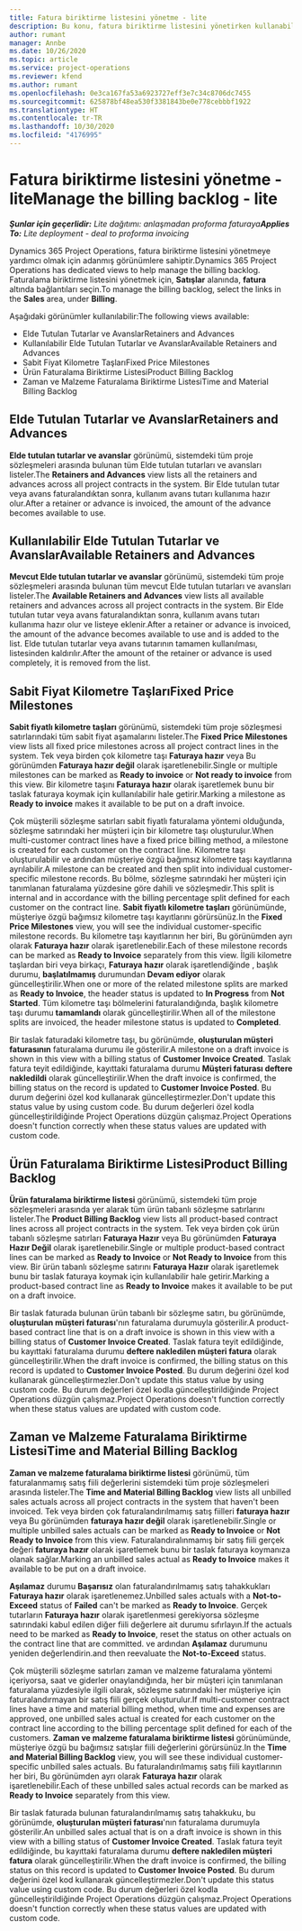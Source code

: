 ```yaml
---
title: Fatura biriktirme listesini yönetme - lite
description: Bu konu, fatura biriktirme listesini yönetirken kullanabileceğiniz çeşitli görünümler hakkında bilgi sağlar.
author: rumant
manager: Annbe
ms.date: 10/26/2020
ms.topic: article
ms.service: project-operations
ms.reviewer: kfend
ms.author: rumant
ms.openlocfilehash: 0e3ca167fa53a6923727eff3e7c34c8706dc7455
ms.sourcegitcommit: 625878bf48ea530f3381843be0e778cebbbf1922
ms.translationtype: HT
ms.contentlocale: tr-TR
ms.lasthandoff: 10/30/2020
ms.locfileid: "4176995"
---
```

# <a name="manage-the-billing-backlog---lite"></a><span data-ttu-id="d8bd6-103">Fatura biriktirme listesini yönetme - lite</span><span class="sxs-lookup"><span data-stu-id="d8bd6-103">Manage the billing backlog - lite</span></span>

<span data-ttu-id="d8bd6-104">_**Şunlar için geçerlidir:** Lite dağıtımı: anlaşmadan proforma faturaya_</span><span class="sxs-lookup"><span data-stu-id="d8bd6-104">_**Applies To:** Lite deployment - deal to proforma invoicing_</span></span>

<span data-ttu-id="d8bd6-105">Dynamics 365 Project Operations, fatura biriktirme listesini yönetmeye yardımcı olmak için adanmış görünümlere sahiptir.</span><span class="sxs-lookup"><span data-stu-id="d8bd6-105">Dynamics 365 Project Operations has dedicated views to help manage the billing backlog.</span></span> <span data-ttu-id="d8bd6-106">Faturalama biriktirme listesini yönetmek için, **Satışlar** alanında, **fatura** altında bağlantıları seçin.</span><span class="sxs-lookup"><span data-stu-id="d8bd6-106">To manage the billing backlog, select the links in the **Sales** area, under **Billing**.</span></span> 

<span data-ttu-id="d8bd6-107">Aşağıdaki görünümler kullanılabilir:</span><span class="sxs-lookup"><span data-stu-id="d8bd6-107">The following views available:</span></span>

- <span data-ttu-id="d8bd6-108">Elde Tutulan Tutarlar ve Avanslar</span><span class="sxs-lookup"><span data-stu-id="d8bd6-108">Retainers and Advances</span></span>
- <span data-ttu-id="d8bd6-109">Kullanılabilir Elde Tutulan Tutarlar ve Avanslar</span><span class="sxs-lookup"><span data-stu-id="d8bd6-109">Available Retainers and Advances</span></span>
- <span data-ttu-id="d8bd6-110">Sabit Fiyat Kilometre Taşları</span><span class="sxs-lookup"><span data-stu-id="d8bd6-110">Fixed Price Milestones</span></span>
- <span data-ttu-id="d8bd6-111">Ürün Faturalama Biriktirme Listesi</span><span class="sxs-lookup"><span data-stu-id="d8bd6-111">Product Billing Backlog</span></span>
- <span data-ttu-id="d8bd6-112">Zaman ve Malzeme Faturalama Biriktirme Listesi</span><span class="sxs-lookup"><span data-stu-id="d8bd6-112">Time and Material Billing Backlog</span></span>

## <a name="retainers-and-advances"></a><span data-ttu-id="d8bd6-113">Elde Tutulan Tutarlar ve Avanslar</span><span class="sxs-lookup"><span data-stu-id="d8bd6-113">Retainers and Advances</span></span>

<span data-ttu-id="d8bd6-114">**Elde tutulan tutarlar ve avanslar** görünümü, sistemdeki tüm proje sözleşmeleri arasında bulunan tüm Elde tutulan tutarları ve avansları listeler.</span><span class="sxs-lookup"><span data-stu-id="d8bd6-114">The **Retainers and Advances** view lists all the retainers and advances across all project contracts in the system.</span></span> <span data-ttu-id="d8bd6-115">Bir Elde tutulan tutar veya avans faturalandıktan sonra, kullanım avans tutarı kullanıma hazır olur.</span><span class="sxs-lookup"><span data-stu-id="d8bd6-115">After a retainer or advance is invoiced, the amount of the advance becomes available to use.</span></span>

## <a name="available-retainers-and-advances"></a><span data-ttu-id="d8bd6-116">Kullanılabilir Elde Tutulan Tutarlar ve Avanslar</span><span class="sxs-lookup"><span data-stu-id="d8bd6-116">Available Retainers and Advances</span></span>

<span data-ttu-id="d8bd6-117">**Mevcut Elde tutulan tutarlar ve avanslar** görünümü, sistemdeki tüm proje sözleşmeleri arasında bulunan tüm mevcut Elde tutulan tutarları ve avansları listeler.</span><span class="sxs-lookup"><span data-stu-id="d8bd6-117">The **Available Retainers and Advances** view lists all available retainers and advances across all project contracts in the system.</span></span> <span data-ttu-id="d8bd6-118">Bir Elde tutulan tutar veya avans faturalandıktan sonra, kullanım avans tutarı kullanıma hazır olur ve listeye eklenir.</span><span class="sxs-lookup"><span data-stu-id="d8bd6-118">After a retainer or advance is invoiced, the amount of the advance becomes available to use and is added to the list.</span></span> <span data-ttu-id="d8bd6-119">Elde tutulan tutarlar veya avans tutarının tamamen kullanılması, listesinden kaldırılır.</span><span class="sxs-lookup"><span data-stu-id="d8bd6-119">After the amount of the retainer or advance is used completely, it is removed from the list.</span></span>

## <a name="fixed-price-milestones"></a><span data-ttu-id="d8bd6-120">Sabit Fiyat Kilometre Taşları</span><span class="sxs-lookup"><span data-stu-id="d8bd6-120">Fixed Price Milestones</span></span>

<span data-ttu-id="d8bd6-121">**Sabit fiyatlı kilometre taşları** görünümü, sistemdeki tüm proje sözleşmesi satırlarındaki tüm sabit fiyat aşamalarını listeler.</span><span class="sxs-lookup"><span data-stu-id="d8bd6-121">The **Fixed Price Milestones** view lists all fixed price milestones across all project contract lines in the system.</span></span> <span data-ttu-id="d8bd6-122">Tek veya birden çok kilometre taşı **Faturaya hazır** veya Bu görünümden **Faturaya hazır değil** olarak işaretlenebilir.</span><span class="sxs-lookup"><span data-stu-id="d8bd6-122">Single or multiple milestones can be marked as **Ready to invoice** or **Not ready to invoice** from this view.</span></span> <span data-ttu-id="d8bd6-123">Bir kilometre taşını **Faturaya hazır** olarak işaretlemek bunu bir taslak faturaya koymak için kullanılabilir hale getirir.</span><span class="sxs-lookup"><span data-stu-id="d8bd6-123">Marking a milestone as **Ready to invoice** makes it available to be put on a draft invoice.</span></span>

<span data-ttu-id="d8bd6-124">Çok müşterili sözleşme satırları sabit fiyatlı faturalama yöntemi olduğunda, sözleşme satırındaki her müşteri için bir kilometre taşı oluşturulur.</span><span class="sxs-lookup"><span data-stu-id="d8bd6-124">When multi-customer contract lines have a fixed price billing method, a milestone is created for each customer on the contract line.</span></span> <span data-ttu-id="d8bd6-125">Kilometre taşı oluşturulabilir ve ardından müşteriye özgü bağımsız kilometre taşı kayıtlarına ayrılabilir.</span><span class="sxs-lookup"><span data-stu-id="d8bd6-125">A milestone can be created and then split into individual customer-specific milestone records.</span></span> <span data-ttu-id="d8bd6-126">Bu bölme, sözleşme satırındaki her müşteri için tanımlanan faturalama yüzdesine göre dahili ve sözleşmedir.</span><span class="sxs-lookup"><span data-stu-id="d8bd6-126">This split is internal and in accordance with the billing percentage split defined for each customer on the contract line.</span></span> <span data-ttu-id="d8bd6-127">**Sabit fiyatlı kilometre taşları** görünümünde, müşteriye özgü bağımsız kilometre taşı kayıtlarını görürsünüz.</span><span class="sxs-lookup"><span data-stu-id="d8bd6-127">In the **Fixed Price Milestones** view, you will see the individual customer-specific milestone records.</span></span> <span data-ttu-id="d8bd6-128">Bu kilometre taşı kayıtlarının her biri, Bu görünümden ayrı olarak **Faturaya hazır** olarak işaretlenebilir.</span><span class="sxs-lookup"><span data-stu-id="d8bd6-128">Each of these milestone records can be marked as **Ready to Invoice** separately from this view.</span></span> <span data-ttu-id="d8bd6-129">İlgili kilometre taşlardan biri veya birkaçı, **Faturaya hazır** olarak işaretlendiğinde , başlık durumu, **başlatılmamış** durumundan **Devam ediyor** olarak güncelleştirilir.</span><span class="sxs-lookup"><span data-stu-id="d8bd6-129">When one or more of the related milestone splits are marked as **Ready to Invoice**, the header status is updated to **In Progress** from **Not Started**.</span></span> <span data-ttu-id="d8bd6-130">Tüm kilometre taşı bölmelerini faturalandığında, başlık kilometre taşı durumu **tamamlandı** olarak güncelleştirilir.</span><span class="sxs-lookup"><span data-stu-id="d8bd6-130">When all of the milestone splits are invoiced, the header milestone status is updated to **Completed**.</span></span>

<span data-ttu-id="d8bd6-131">Bir taslak faturadaki kilometre taşı, bu görünümde, **oluşturulan müşteri faturasının** faturalama durumu ile gösterilir.</span><span class="sxs-lookup"><span data-stu-id="d8bd6-131">A milestone on a draft invoice is shown in this view with a billing status of **Customer Invoice Created**.</span></span> <span data-ttu-id="d8bd6-132">Taslak fatura teyit edildiğinde, kayıttaki faturalama durumu **Müşteri faturası deftere nakledildi** olarak güncelleştirilir.</span><span class="sxs-lookup"><span data-stu-id="d8bd6-132">When the draft invoice is confirmed, the billing status on the record is updated to **Customer Invoice Posted**.</span></span> <span data-ttu-id="d8bd6-133">Bu durum değerini özel kod kullanarak güncelleştirmezler.</span><span class="sxs-lookup"><span data-stu-id="d8bd6-133">Don't update this status value by using custom code.</span></span> <span data-ttu-id="d8bd6-134">Bu durum değerleri özel kodla güncelleştirildiğinde Project Operations düzgün çalışmaz.</span><span class="sxs-lookup"><span data-stu-id="d8bd6-134">Project Operations doesn't function correctly when these status values are updated with custom code.</span></span>

## <a name="product-billing-backlog"></a><span data-ttu-id="d8bd6-135">Ürün Faturalama Biriktirme Listesi</span><span class="sxs-lookup"><span data-stu-id="d8bd6-135">Product Billing Backlog</span></span>

<span data-ttu-id="d8bd6-136">**Ürün faturalama biriktirme listesi** görünümü, sistemdeki tüm proje sözleşmeleri arasında yer alarak tüm ürün tabanlı sözleşme satırlarını listeler.</span><span class="sxs-lookup"><span data-stu-id="d8bd6-136">The **Product Billing Backlog** view lists all product-based contract lines across all project contracts in the system.</span></span> <span data-ttu-id="d8bd6-137">Tek veya birden çok ürün tabanlı sözleşme satırları **Faturaya Hazır** veya Bu görünümden **Faturaya Hazır Değil** olarak işaretlenebilir.</span><span class="sxs-lookup"><span data-stu-id="d8bd6-137">Single or multiple product-based contract lines can be marked as **Ready to Invoice** or **Not Ready to Invoice** from this view.</span></span> <span data-ttu-id="d8bd6-138">Bir ürün tabanlı sözleşme satırını **Faturaya Hazır** olarak işaretlemek bunu bir taslak faturaya koymak için kullanılabilir hale getirir.</span><span class="sxs-lookup"><span data-stu-id="d8bd6-138">Marking a product-based contract line as **Ready to Invoice** makes it available to be put on a draft invoice.</span></span>

<span data-ttu-id="d8bd6-139">Bir taslak faturada bulunan ürün tabanlı bir sözleşme satırı, bu görünümde, **oluşturulan müşteri faturası**'nın faturalama durumuyla gösterilir.</span><span class="sxs-lookup"><span data-stu-id="d8bd6-139">A product-based contract line that is on a draft invoice is shown in this view with a billing status of **Customer Invoice Created**.</span></span> <span data-ttu-id="d8bd6-140">Taslak fatura teyit edildiğinde, bu kayıttaki faturalama durumu **deftere nakledilen müşteri fatura** olarak güncelleştirilir.</span><span class="sxs-lookup"><span data-stu-id="d8bd6-140">When the draft invoice is confirmed, the billing status on this record is updated to **Customer Invoice Posted**.</span></span> <span data-ttu-id="d8bd6-141">Bu durum değerini özel kod kullanarak güncelleştirmezler.</span><span class="sxs-lookup"><span data-stu-id="d8bd6-141">Don't update this status value by using custom code.</span></span> <span data-ttu-id="d8bd6-142">Bu durum değerleri özel kodla güncelleştirildiğinde Project Operations düzgün çalışmaz.</span><span class="sxs-lookup"><span data-stu-id="d8bd6-142">Project Operations doesn't function correctly when these status values are updated with custom code.</span></span>

## <a name="time-and-material-billing-backlog"></a><span data-ttu-id="d8bd6-143">Zaman ve Malzeme Faturalama Biriktirme Listesi</span><span class="sxs-lookup"><span data-stu-id="d8bd6-143">Time and Material Billing Backlog</span></span>

<span data-ttu-id="d8bd6-144">**Zaman ve malzeme faturalama biriktirme listesi** görünümü, tüm faturalanmamış satış fiili değerlerini sistemdeki tüm proje sözleşmeleri arasında listeler.</span><span class="sxs-lookup"><span data-stu-id="d8bd6-144">The **Time and Material Billing Backlog** view lists all unbilled sales actuals across all project contracts in the system that haven't been invoiced.</span></span> <span data-ttu-id="d8bd6-145">Tek veya birden çok faturalandırılmamış satış fiilleri **faturaya hazır** veya Bu görünümden **faturaya hazır değil** olarak işaretlenebilir.</span><span class="sxs-lookup"><span data-stu-id="d8bd6-145">Single or multiple unbilled sales actuals can be marked as **Ready to Invoice** or **Not Ready to Invoice** from this view.</span></span> <span data-ttu-id="d8bd6-146">Faturalandıralınmamış bir satış fiili gerçek değeri **faturaya hazır** olarak işaretlemek bunu bir taslak faturaya koymanıza olanak sağlar.</span><span class="sxs-lookup"><span data-stu-id="d8bd6-146">Marking an unbilled sales actual as **Ready to Invoice** makes it available to be put on a draft invoice.</span></span>

<span data-ttu-id="d8bd6-147">**Aşılamaz** durumu **Başarısız** olan faturalandırılmamış satış tahakkukları **Faturaya hazır** olarak işaretlenemez.</span><span class="sxs-lookup"><span data-stu-id="d8bd6-147">Unbilled sales actuals with a **Not-to-Exceed** status of **Failed** can't be marked as **Ready to Invoice**.</span></span> <span data-ttu-id="d8bd6-148">Gerçek tutarların **Faturaya hazır** olarak işaretlenmesi gerekiyorsa sözleşme satırındaki kabul edilen diğer fiili değerlere ait durumu sıfırlayın.</span><span class="sxs-lookup"><span data-stu-id="d8bd6-148">If the actuals need to be marked as **Ready to Invoice**, reset the status on other actuals on the contract line that are committed.</span></span> <span data-ttu-id="d8bd6-149">ve ardından **Aşılamaz** durumunu yeniden değerlendirin.</span><span class="sxs-lookup"><span data-stu-id="d8bd6-149">and then reevaluate the **Not-to-Exceed** status.</span></span>

<span data-ttu-id="d8bd6-150">Çok müşterili sözleşme satırları zaman ve malzeme faturalama yöntemi içeriyorsa, saat ve giderler onaylandığında, her bir müşteri için tanımlanan faturalama yüzdesiyle ilgili olarak, sözleşme satırındaki her müşteriye için faturalandırmayan bir satış fiili gerçek oluşturulur.</span><span class="sxs-lookup"><span data-stu-id="d8bd6-150">If multi-customer contract lines have a time and material billing method, when time and expenses are approved, one unbilled sales actual is created for each customer on the contract line according to the billing percentage split defined for each of the customers.</span></span> <span data-ttu-id="d8bd6-151">**Zaman ve malzeme faturalama biriktirme listesi** görünümünde, müşteriye özgü bu bağımsız satışlar fiili değerlerini görürsünüz.</span><span class="sxs-lookup"><span data-stu-id="d8bd6-151">In the **Time and Material Billing Backlog** view, you will see these individual customer-specific unbilled sales actuals.</span></span> <span data-ttu-id="d8bd6-152">Bu faturalandırılmamış satış fiili kayıtlarının her biri, Bu görünümden ayrı olarak **Faturaya hazır** olarak işaretlenebilir.</span><span class="sxs-lookup"><span data-stu-id="d8bd6-152">Each of these unbilled sales actual records can be marked as **Ready to Invoice** separately from this view.</span></span>

<span data-ttu-id="d8bd6-153">Bir taslak faturada bulunan faturalandırılmamış satış tahakkuku, bu görünümde, **oluşturulan müşteri faturası**'nın faturalama durumuyla gösterilir.</span><span class="sxs-lookup"><span data-stu-id="d8bd6-153">An unbilled sales actual that is on a draft invoice is shown in this view with a billing status of **Customer Invoice Created**.</span></span> <span data-ttu-id="d8bd6-154">Taslak fatura teyit edildiğinde, bu kayıttaki faturalama durumu **deftere nakledilen müşteri fatura** olarak güncelleştirilir.</span><span class="sxs-lookup"><span data-stu-id="d8bd6-154">When the draft invoice is confirmed, the billing status on this record is updated to **Customer Invoice Posted**.</span></span> <span data-ttu-id="d8bd6-155">Bu durum değerini özel kod kullanarak güncelleştirmezler.</span><span class="sxs-lookup"><span data-stu-id="d8bd6-155">Don't update this status value using custom code.</span></span> <span data-ttu-id="d8bd6-156">Bu durum değerleri özel kodla güncelleştirildiğinde Project Operations düzgün çalışmaz.</span><span class="sxs-lookup"><span data-stu-id="d8bd6-156">Project Operations doesn't function correctly when these status values are updated with custom code.</span></span>
